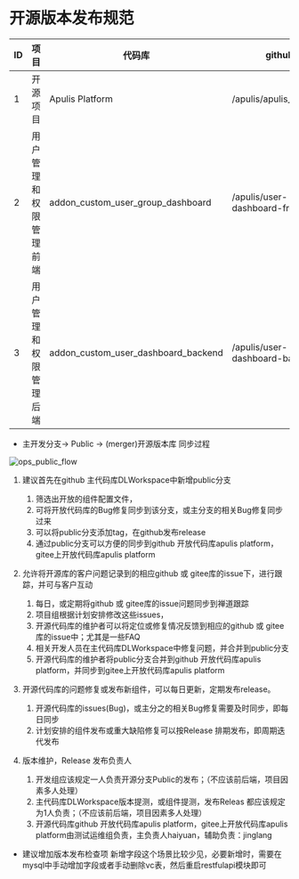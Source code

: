 # 开源版本发布规范


| ID | 项目                 | 代码库                              | github                          | gitee                          | 权限     | 更新状态 | 维护者  |
|----|---------------------|-------------------------------------|---------------------------------|--------------------------------|----------|----------|---------|
| 1  | 开源项目             | Apulis Platform                     | /apulis/apulis_platform         | /apulis/apulis_platform        | Public   | Updating | haiyuan |
| 2  | 用户管理和权限管理前端| addon_custom_user_group_dashboard   | /apulis/user-dashboard-frontend |/apulis/user-dashboard-frontend | Private   | Stable   | haiyuan  | 
| 3  | 用户管理和权限管理后端| addon_custom_user_dashboard_backend | /apulis/user-dashboard-backend  |/apulis/user-dashboard-backend  | Private   | Stable   | haiyuan  | 

* 主开发分支-> Public ->  (merger)开源版本库 同步过程

![ops_public_flow](../../images/config_images/publice_repo_flow.png)

1.	建议首先在github 主代码库DLWorkspace中新增public分支

    1.	筛选出开放的组件配置文件，
    2.	可将开放代码库的Bug修复同步到该分支，或主分支的相关Bug修复同步过来
    3.	可以将public分支添加tag，在github发布release
    4.	通过public分支可以方便的同步到github 开放代码库apulis platform，gitee上开放代码库apulis platform

2.	允许将开源库的客户问题记录到的相应github 或 gitee库的issue下，进行跟踪，并可与客户互动

    1.	每日，或定期将github 或 gitee库的issue问题同步到禅道跟踪
    2.	项目组根据计划安排修改这些issues，
    3.	开源代码库的维护者可以将定位或修复情况反馈到相应的github 或 gitee库的issue中；尤其是一些FAQ
    4.	相关开发人员在主代码库DLWorkspace中修复问题，并合并到public分支
    5.	开源代码库的维护者将public分支合并到github 开放代码库apulis platform，并同步到gitee上开放代码库apulis platform

3.	开源代码库的问题修复或发布新组件，可以每日更新，定期发布release。

    1.	开源代码库的issues(Bug)，或主分之的相关Bug修复需要及时同步，即每日同步
    2.	计划安排的组件发布或重大缺陷修复可以按Release 排期发布，即周期迭代发布

4.  版本维护，Release 发布负责人

    1.	开发组应该规定一人负责开源分支Public的发布；（不应该前后端，项目因素多人处理）
    2.	主代码库DLWorkspace版本提测，或组件提测，发布Releas 都应该规定为1人负责；（不应该前后端，项目因素多人处理）
    3.	开源代码库github 开放代码库apulis platform，gitee上开放代码库apulis platform由测试运维组负责，主负责人haiyuan，辅助负责：jinglang

* 建议增加版本发布检查项
新增字段这个场景比较少见，必要新增时，需要在mysql中手动增加字段或者手动删除vc表，然后重启restfulapi模块即可
